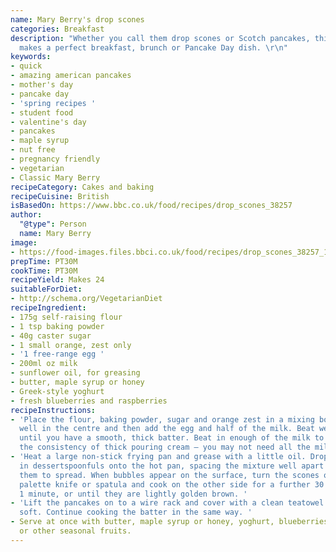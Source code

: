 ```yaml
---
name: Mary Berry's drop scones
categories: Breakfast
description: "Whether you call them drop scones or Scotch pancakes, this classic recipe
  makes a perfect breakfast, brunch or Pancake Day dish. \r\n"
keywords:
- quick
- amazing american pancakes
- mother's day
- pancake day
- 'spring recipes '
- student food
- valentine's day
- pancakes
- maple syrup
- nut free
- pregnancy friendly
- vegetarian
- Classic Mary Berry
recipeCategory: Cakes and baking
recipeCuisine: British
isBasedOn: https://www.bbc.co.uk/food/recipes/drop_scones_38257
author:
  "@type": Person
  name: Mary Berry
image:
- https://food-images.files.bbci.co.uk/food/recipes/drop_scones_38257_16x9.jpg
prepTime: PT30M
cookTime: PT30M
recipeYield: Makes 24
suitableForDiet:
- http://schema.org/VegetarianDiet
recipeIngredient:
- 175g self-raising flour
- 1 tsp baking powder
- 40g caster sugar
- 1 small orange, zest only
- '1 free-range egg '
- 200ml oz milk
- sunflower oil, for greasing
- butter, maple syrup or honey
- Greek-style yoghurt
- fresh blueberries and raspberries
recipeInstructions:
- 'Place the flour, baking powder, sugar and orange zest in a mixing bowl. Make a
  well in the centre and then add the egg and half of the milk. Beat well with a whisk
  until you have a smooth, thick batter. Beat in enough of the milk to make a batter
  the consistency of thick pouring cream – you may not need all the milk. '
- 'Heat a large non-stick frying pan and grease with a little oil. Drop the mixture
  in dessertspoonfuls onto the hot pan, spacing the mixture well apart to allow for
  them to spread. When bubbles appear on the surface, turn the scones over with a
  palette knife or spatula and cook on the other side for a further 30 seconds to
  1 minute, or until they are lightly golden brown. '
- 'Lift the pancakes on to a wire rack and cover with a clean teatowel to keep them
  soft. Continue cooking the batter in the same way. '
- Serve at once with butter, maple syrup or honey, yoghurt, blueberries, raspberries
  or other seasonal fruits.
---
```

